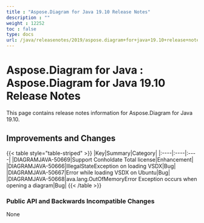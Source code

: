 ```yaml
---
title : "Aspose.Diagram for Java 19.10 Release Notes" 
description : "" 
weight : 12252 
toc : false
type: docs
url: /java/releasenotes/2019/aspose.diagram+for+java+19.10+release+notes/
---
```


# Aspose.Diagram for Java : Aspose.Diagram for Java 19.10 Release Notes


This page contains release notes information for Aspose.Diagram for Java 19.10.

## Improvements and Changes

{{< table style="table-striped" >}}
|Key|Summary|Category|
|:----|:----|:----|
|DIAGRAMJAVA-50669|Support Conholdate Total license|Enhancement|
|DIAGRAMJAVA-50666|IllegalStateException on loading VSDX|Bug|
|DIAGRAMJAVA-50667|Error while loading VSDX on Ubuntu|Bug|
|DIAGRAMJAVA-50668|ava.lang.OutOfMemoryError Exception occurs when opening a diagram|Bug|
{{< /table >}}

### **Public API and Backwards Incompatible Changes**

None

